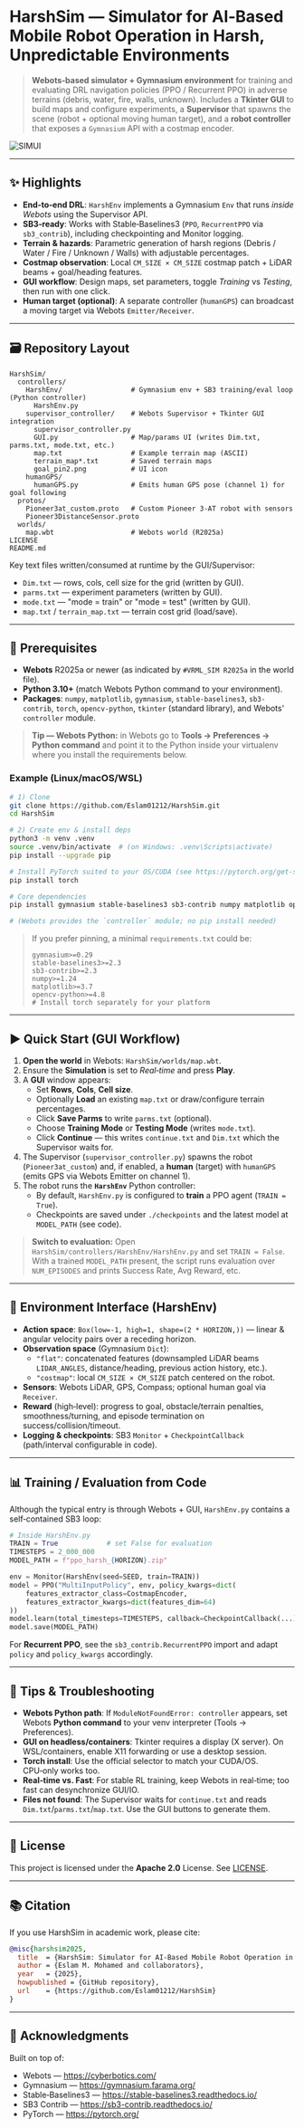 
# HarshSim — Simulator for AI‑Based Mobile Robot Operation in Harsh, Unpredictable Environments

> **Webots‑based simulator + Gymnasium environment** for training and evaluating DRL navigation policies (PPO / Recurrent PPO) in adverse terrains (debris, water, fire, walls, unknown). Includes a **Tkinter GUI** to build maps and configure experiments, a **Supervisor** that spawns the scene (robot + optional moving human target), and a **robot controller** that exposes a `Gymnasium` API with a costmap encoder.

![SIMUI](SIMUI.png)

---

## ✨ Highlights

- **End‑to‑end DRL**: `HarshEnv` implements a Gymnasium `Env` that runs *inside Webots* using the Supervisor API.
- **SB3‑ready**: Works with Stable‑Baselines3 (`PPO`, `RecurrentPPO` via `sb3_contrib`), including checkpointing and Monitor logging.
- **Terrain & hazards**: Parametric generation of harsh regions (Debris / Water / Fire / Unknown / Walls) with adjustable percentages.
- **Costmap observation**: Local `CM_SIZE × CM_SIZE` costmap patch + LiDAR beams + goal/heading features.
- **GUI workflow**: Design maps, set parameters, toggle *Training* vs *Testing*, then run with one click.
- **Human target (optional)**: A separate controller (`humanGPS`) can broadcast a moving target via Webots `Emitter/Receiver`.

---

## 🗃️ Repository Layout

```
HarshSim/
  controllers/
    HarshEnv/                 # Gymnasium env + SB3 training/eval loop (Python controller)
      HarshEnv.py
    supervisor_controller/    # Webots Supervisor + Tkinter GUI integration
      supervisor_controller.py
      GUI.py                  # Map/params UI (writes Dim.txt, parms.txt, mode.txt, etc.)
      map.txt                 # Example terrain map (ASCII)
      terrain_map*.txt        # Saved terrain maps
      goal_pin2.png           # UI icon
    humanGPS/
      humanGPS.py             # Emits human GPS pose (channel 1) for goal following
  protos/
    Pioneer3at_custom.proto   # Custom Pioneer 3‑AT robot with sensors
    Pioneer3DistanceSensor.proto
  worlds/
    map.wbt                   # Webots world (R2025a)
LICENSE
README.md
```

Key text files written/consumed at runtime by the GUI/Supervisor:
- `Dim.txt` — rows, cols, cell size for the grid (written by GUI).
- `parms.txt` — experiment parameters (written by GUI).
- `mode.txt` — "mode = train" or "mode = test" (written by GUI).
- `map.txt` / `terrain_map.txt` — terrain cost grid (load/save).

---

## 🔧 Prerequisites

- **Webots** R2025a or newer (as indicated by `#VRML_SIM R2025a` in the world file).
- **Python 3.10+** (match Webots Python command to your environment).
- **Packages**: `numpy`, `matplotlib`, `gymnasium`, `stable-baselines3`, `sb3-contrib`, `torch`, `opencv-python`, `tkinter` (standard library), and Webots' `controller` module.

> **Tip — Webots Python:** in Webots go to **Tools → Preferences → Python command** and point it to the Python inside your virtualenv where you install the requirements below.

### Example (Linux/macOS/WSL)

```bash
# 1) Clone
git clone https://github.com/Eslam01212/HarshSim.git
cd HarshSim

# 2) Create env & install deps
python3 -m venv .venv
source .venv/bin/activate  # (on Windows: .venv\Scripts\activate)
pip install --upgrade pip

# Install PyTorch suited to your OS/CUDA (see https://pytorch.org/get-started/locally/)
pip install torch

# Core dependencies
pip install gymnasium stable-baselines3 sb3-contrib numpy matplotlib opencv-python

# (Webots provides the `controller` module; no pip install needed)
```

> If you prefer pinning, a minimal `requirements.txt` could be:
>
> ```text
> gymnasium>=0.29
> stable-baselines3>=2.3
> sb3-contrib>=2.3
> numpy>=1.24
> matplotlib>=3.7
> opencv-python>=4.8
> # Install torch separately for your platform
> ```

---

## ▶️ Quick Start (GUI Workflow)

1. **Open the world** in Webots: `HarshSim/worlds/map.wbt`.
2. Ensure the **Simulation** is set to *Real‑time* and press **Play**.
3. A **GUI** window appears:
   - Set **Rows**, **Cols**, **Cell size**.
   - Optionally **Load** an existing `map.txt` or draw/configure terrain percentages.
   - Click **Save Parms** to write `parms.txt` (optional).
   - Choose **Training Mode** or **Testing Mode** (writes `mode.txt`).
   - Click **Continue** — this writes `continue.txt` and `Dim.txt` which the Supervisor waits for.
4. The Supervisor (`supervisor_controller.py`) spawns the robot (`Pioneer3at_custom`) and, if enabled, a **human** (target) with `humanGPS` (emits GPS via Webots Emitter on channel 1).
5. The robot runs the **`HarshEnv`** Python controller:
   - By default, `HarshEnv.py` is configured to **train** a PPO agent (`TRAIN = True`).
   - Checkpoints are saved under `./checkpoints` and the latest model at `MODEL_PATH` (see code).

> **Switch to evaluation:** Open `HarshSim/controllers/HarshEnv/HarshEnv.py` and set `TRAIN = False`. With a trained `MODEL_PATH` present, the script runs evaluation over `NUM_EPISODES` and prints Success Rate, Avg Reward, etc.

---

## 🧠 Environment Interface (HarshEnv)

- **Action space**: `Box(low=-1, high=1, shape=(2 * HORIZON,))` — linear & angular velocity pairs over a receding horizon.
- **Observation space** (Gymnasium `Dict`):
  - `"flat"`: concatenated features (downsampled LiDAR beams `LIDAR_ANGLES`, distance/heading, previous action history, etc.).
  - `"costmap"`: local `CM_SIZE × CM_SIZE` patch centered on the robot.
- **Sensors**: Webots LiDAR, GPS, Compass; optional human goal via `Receiver`.
- **Reward** (high‑level): progress to goal, obstacle/terrain penalties, smoothness/turning, and episode termination on success/collision/timeout.
- **Logging & checkpoints**: SB3 `Monitor` + `CheckpointCallback` (path/interval configurable in code).

---

## 📊 Training / Evaluation from Code

Although the typical entry is through Webots + GUI, `HarshEnv.py` contains a self‑contained SB3 loop:

```python
# Inside HarshEnv.py
TRAIN = True            # set False for evaluation
TIMESTEPS = 2_000_000
MODEL_PATH = f"ppo_harsh_{HORIZON}.zip"

env = Monitor(HarshEnv(seed=SEED, train=TRAIN))
model = PPO("MultiInputPolicy", env, policy_kwargs=dict(
    features_extractor_class=CostmapEncoder,
    features_extractor_kwargs=dict(features_dim=64)
))
model.learn(total_timesteps=TIMESTEPS, callback=CheckpointCallback(...))
model.save(MODEL_PATH)
```

For **Recurrent PPO**, see the `sb3_contrib.RecurrentPPO` import and adapt `policy` and `policy_kwargs` accordingly.

---

## 🧩 Tips & Troubleshooting

- **Webots Python path**: If `ModuleNotFoundError: controller` appears, set Webots **Python command** to your venv interpreter (Tools → Preferences).
- **GUI on headless/containers**: Tkinter requires a display (X server). On WSL/containers, enable X11 forwarding or use a desktop session.
- **Torch install**: Use the official selector to match your CUDA/OS. CPU‑only works too.
- **Real‑time vs. Fast**: For stable RL training, keep Webots in real‑time; too fast can desynchronize GUI/IO.
- **Files not found**: The Supervisor waits for `continue.txt` and reads `Dim.txt`/`parms.txt`/`map.txt`. Use the GUI buttons to generate them.

---

## 📄 License

This project is licensed under the **Apache 2.0** License. See [LICENSE](LICENSE).

---

## 📚 Citation

If you use HarshSim in academic work, please cite:

```bibtex
@misc{harshsim2025,
  title  = {HarshSim: Simulator for AI-Based Mobile Robot Operation in Harsh, Unpredictable Environments},
  author = {Eslam M. Mohamed and collaborators},
  year   = {2025},
  howpublished = {GitHub repository},
  url    = {https://github.com/Eslam01212/HarshSim}
}
```

---

## 🤝 Acknowledgments

Built on top of:
- Webots — https://cyberbotics.com/
- Gymnasium — https://gymnasium.farama.org/
- Stable‑Baselines3 — https://stable-baselines3.readthedocs.io/
- SB3 Contrib — https://sb3-contrib.readthedocs.io/
- PyTorch — https://pytorch.org/

